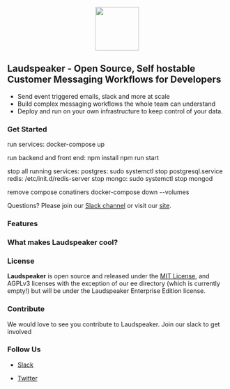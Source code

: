 <p align="center"><a  href="https://laudspeaker.com/"><img  src="https://user-images.githubusercontent.com/7728266/194206039-0faecc9d-c500-4c64-8401-dfbefe501e4a.png"  height="100"/></a></p>

## Laudspeaker - Open Source, Self hostable Customer Messaging Workflows for Developers
* Send event triggered emails, slack and more at scale
* Build complex messaging workflows the whole team can understand
* Deploy and run on your own infrastructure to keep control of your data.

### Get Started

run services:
docker-compose up

run backend and front end:
npm install
npm run start

stop all running services:
postgres: sudo systemctl stop postgresql.service
redis: /etc/init.d/redis-server stop
mongo: sudo systemctl stop mongod

remove compose conatiners
docker-compose down --volumes


Questions? Please join our [Slack channel](https://laudspeakerusers.slack.com/ssb/redirect) or visit our [site](https://laudspeaker.com/).

### Features

### What makes Laudspeaker cool?

### License

**Laudspeaker** is open source and released under the [MIT License][mit_license], and AGPLv3 licenses with the exception of our ee directory (which is currently empty!) but will be under the Laudspeaker Enterprise Edition license.

### Contribute 

We would love to see you contribute to Laudspeaker. Join our slack to get involved

### Follow Us

-  [Slack][slack]

-  [Twitter][twitter]

[slack]: https://laudspeakerusers.slack.com/ssb/redirect
[twitter]: https://twitter.com/laudspeaker
[mit_license]: https://opensource.org/licenses/MIT

<!--- 
-  [Laudspeaker Blog][laudspeaker-blog]

-  [LinkedIn][linkedin]

-  [dev.to][devto]

-  [Medium][medium]

-  [YouTube][youtube]

-  [HackerNews][hackernews]

-  [Product Hunt][producthunt]
-->


<!---[devto]: https://dev.to/rudderstack
[youtube]: https://www.youtube.com/channel/UCgV-B77bV_-LOmKYHw8jvBw
[laudspeaker-blog]: https://laudspeaker.com/blog/
[hackernews]: https://news.ycombinator.com/
[producthunt]: https://www.producthunt.com/posts/laudspeaker
[agplv3_license]: https://www.gnu.org/licenses/agpl-3.0-standalone.html
[laudspeaker_ee_license]: https://www.mongodb.com/licensing/server-side-public-license

-->

